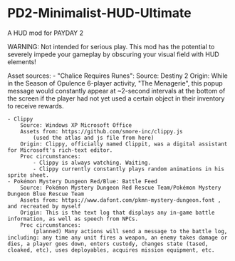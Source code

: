 # PD2-Minimalist-HUD-Ultimate
 A HUD mod for PAYDAY 2

WARNING: Not intended for serious play. This mod has the potential to severely impede your gameplay by obscuring your visual field with HUD elements!

Asset sources:
	- "Chalice Requires Runes":
		Source: Destiny 2
		Origin: While in the Season of Opulence 6-player activity, "The Menagerie", this popup message would constantly appear at ~2-second intervals at the bottom of the screen if the player had not yet used a certain object in their inventory to receive rewards.
	
	- Clippy
		Source: Windows XP Microsoft Office
		Assets from: https://github.com/smore-inc/clippy.js
			(used the atlas and js file from here) 
		Origin: Clippy, officially named Clippit, was a digital assistant for Microsoft's rich-text editor. 
		Proc circumstances: 
			- Clippy is always watching. Waiting.
			- Clippy currently constantly plays random animations in his sprite sheet. 
	- Pokémon Mystery Dungeon Red/Blue: Battle Feed
		Source: Pokémon Mystery Dungeon Red Rescue Team/Pokémon Mystery Dungeon Blue Rescue Team
		Assets from: https://www.dafont.com/pkmn-mystery-dungeon.font , and recreated by myself
		Origin: This is the text log that displays any in-game battle information, as well as speech from NPCs. 
		Proc circumstances: 
			(planned) Many actions will send a message to the battle log, including: any time any unit fires a weapon, an enemy takes damage or dies, a player goes down, enters custody, changes state (tased, cloaked, etc), uses deployables, acquires mission equipment, etc. 